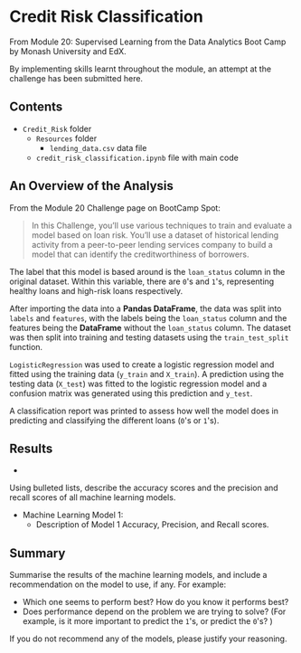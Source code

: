 # Credit Risk Classification

From Module 20: Supervised Learning from the Data Analytics Boot Camp by Monash University and EdX.

By implementing skills learnt throughout the module, an attempt at the challenge has been submitted here.

## Contents

- `Credit_Risk` folder
  - `Resources` folder
    - `lending_data.csv` data file
  - `credit_risk_classification.ipynb` file with main code

## An Overview of the Analysis

From the Module 20 Challenge page on BootCamp Spot:

> In this Challenge, you’ll use various techniques to train and evaluate a model based on loan risk. You’ll use a dataset of historical lending activity from a peer-to-peer lending services company to build a model that can identify the creditworthiness of borrowers.

The label that this model is based around is the `loan_status` column in the original dataset. Within this variable, there are `0`'s and `1`'s, representing healthy loans and high-risk loans respectively.

After importing the data into a **Pandas DataFrame**, the data was split into `labels` and `features`, with the labels being the `loan_status` column and the features being the **DataFrame** without the `loan_status` column. The dataset was then split into training and testing datasets using the `train_test_split` function.

`LogisticRegression` was used to create a logistic regression model and fitted using the training data (`y_train` and `X_train`). A prediction using the testing data (`X_test`) was fitted to the logistic regression model and a confusion matrix was generated using this prediction and `y_test`.

A classification report was printed to assess how well the model does in predicting and classifying the different loans (`0`'s or `1`'s).

## Results

- 

Using bulleted lists, describe the accuracy scores and the precision and recall scores of all machine learning models.

- Machine Learning Model 1:
  - Description of Model 1 Accuracy, Precision, and Recall scores.

## Summary

Summarise the results of the machine learning models, and include a recommendation on the model to use, if any. For example:

- Which one seems to perform best? How do you know it performs best?
- Does performance depend on the problem we are trying to solve? (For example, is it more important to predict the `1`'s, or predict the `0`'s? )

If you do not recommend any of the models, please justify your reasoning.
